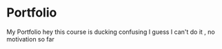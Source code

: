 # Portfolio
My Portfolio
hey this course is ducking confusing I guess I can't do it , no motivation so far
